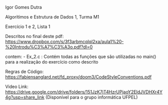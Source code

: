 Igor Gomes Dutra

Algoritimos e Estrutura de Dados 1, Turma M1

Exercício 1 e 2, Lista 1

Descritos no final deste pdf: https://www.dropbox.com/s/3f3arbmcqlql2xa/aula1%20-%20Introdu%C3%A7%C3%A3o.pdf?dl=0

contem:
    - Ex_2.c : Contém todas as funções que são utilizadas no main() para a realização do exercício como descrito

Regras de Código: https://fabiensanglard.net/fd_proxy/doom3/CodeStyleConventions.pdf

Video Link: https://drive.google.com/drive/folders/151JzK7jT4HzrUPjaoY2EldJVDHXr4Y4g?usp=share_link (Disponível para o grupo informática UFPEL)
